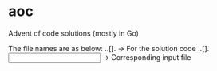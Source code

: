 # aoc
Advent of code solutions (mostly in Go)

The file names are as below:
<year>.<day>.[<part number>].<go>    -> For the solution code
<year>.<day>.[<part number>].<input> -> Corresponding input file
